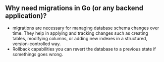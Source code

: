 ## Why need migrations in Go (or any backend application)?
- migrations are necessary for managing database schema changes over time. They help in applying and tracking changes such as creating tables, modifying columns, or adding new indexes in a structured, version-controlled way.
- Rollback capabilities you can revert the database to a previous state if somethings goes wrong.